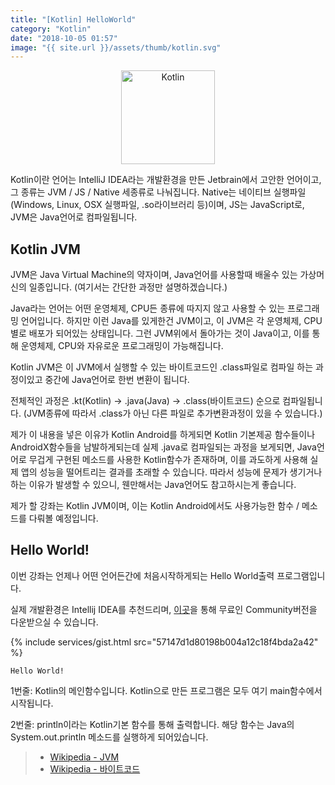 ```yaml
---
title: "[Kotlin] HelloWorld"
category: "Kotlin"
date: "2018-10-05 01:57"
image: "{{ site.url }}/assets/thumb/kotlin.svg"
---
```

<p style="text-align:center;"><img src="http://localhost:4000/assets/kotlin/kotlin.svg" alt="Kotlin" style="height:150px;"></p>

Kotlin이란 언어는 IntelliJ IDEA라는 개발환경을 만든 Jetbrain에서 고안한 언어이고, 그 종류는 JVM / JS / Native 세종류로 나눠집니다. Native는 네이티브 실행파일(Windows, Linux, OSX 실행파일, .so라이브러리 등)이며, JS는 JavaScript로, JVM은 Java언어로 컴파일됩니다.

## Kotlin JVM
JVM은 Java Virtual Machine의 약자이며, Java언어를 사용할때 배울수 있는 가상머신의 일종입니다. (여기서는 간단한 과정만 설명하겠습니다.)

Java라는 언어는 어떤 운영체제, CPU든 종류에 따지지 않고 사용할 수 있는 프로그래밍 언어입니다. 하지만 이런 Java를 있게한건 JVM이고, 이 JVM은 각 운영체제, CPU별로 배포가 되어있는 상태입니다. 그런 JVM위에서 돌아가는 것이 Java이고, 이를 통해 운영체제, CPU와 자유로운 프로그래밍이 가능해집니다.

Kotlin JVM은 이 JVM에서 실행할 수 있는 바이트코드인 .class파일로 컴파일 하는 과정이있고 중간에 Java언어로 한번 변환이 됩니다.

전체적인 과정은 .kt(Kotlin) -> .java(Java) -> .class(바이트코드) 순으로 컴파일됩니다. (JVM종류에 따라서 .class가 아닌 다른 파일로 추가변환과정이 있을 수 있습니다.)

제가 이 내용을 넣은 이유가 Kotlin Android를 하게되면 Kotlin 기본제공 함수들이나 AndroidX함수들을 남발하게되는데 실제 .java로 컴파일되는 과정을 보게되면, Java언어로 무겁게 구현된 메소드를 사용한 Kotlin함수가 존재하며, 이를 과도하게 사용해 실제 앱의 성능을 떨어트리는 결과를 초래할 수 있습니다. 따라서 성능에 문제가 생기거나하는 이유가 발생할 수 있으니, 웬만해서는 Java언어도 참고하시는게 좋습니다.

제가 할 강좌는 Kotlin JVM이며, 이는 Kotlin Android에서도 사용가능한 함수 / 메소드를 다뤄볼 예정입니다.

## Hello World!
이번 강좌는 언제나 어떤 언어든간에 처음시작하게되는 Hello World출력 프로그램입니다.

실제 개발환경은 Intellij IDEA를 추천드리며, [이곳](https://www.jetbrains.com/idea/download/)을 통해 무료인 Community버전을 다운받으실 수 있습니다.

{% include services/gist.html src="57147d1d80198b004a12c18f4bda2a42" %}


```
Hello World!
```

1번줄: Kotlin의 메인함수입니다. Kotlin으로 만든 프로그램은 모두 여기 main함수에서 시작됩니다.

2번줄: println이라는 Kotlin기본 함수를 통해 출력합니다. 해당 함수는 Java의 System.out.println 메소드를 실행하게 되어있습니다.

> - [Wikipedia - JVM](https://ko.wikipedia.org/wiki/%EC%9E%90%EB%B0%94_%EA%B0%80%EC%83%81_%EB%A8%B8%EC%8B%A0)
> - [Wikipedia - 바이트코드](https://ko.wikipedia.org/wiki/%EC%9E%90%EB%B0%94_%EB%B0%94%EC%9D%B4%ED%8A%B8%EC%BD%94%EB%93%9C)
